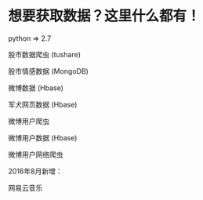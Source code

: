 # 想要获取数据？这里什么都有！

python => 2.7

股市数据爬虫 (tushare)

股市情感数据 (MongoDB)

微博数据 (Hbase)

军犬网页数据 (Hbase)

微博用户爬虫

微博用户数据 (Hbase)

微博用户网络爬虫

2016年8月新增：

网易云音乐